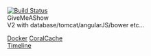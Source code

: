 [![Build Status](https://travis-ci.org/ogdabou/givemeashow.svg?branch=master)](https://travis-ci.org/ogdabou/givemeashow)  
GiveMeAShow  
V2 with database/tomcat/angularJS/bower etc...

[Docker](https://www.docker.com/)
[CoralCache](http://www.coralcdn.org/)  
[Timeline](http://visjs.org/#example)
